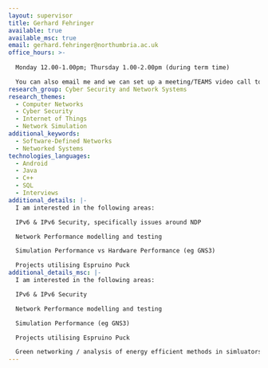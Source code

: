 ```yaml
---
layout: supervisor
title: Gerhard Fehringer
available: true
available_msc: true
email: gerhard.fehringer@northumbria.ac.uk
office_hours: >-
  
  Monday 12.00-1.00pm; Thursday 1.00-2.00pm (during term time)

  You can also email me and we can set up a meeting/TEAMS video call to discuss your ideas.
research_group: Cyber Security and Network Systems
research_themes:
  - Computer Networks
  - Cyber Security
  - Internet of Things
  - Network Simulation
additional_keywords:
  - Software-Defined Networks
  - Networked Systems
technologies_languages:
  - Android
  - Java
  - C++
  - SQL
  - Interviews
additional_details: |-
  I am interested in the following areas:

  IPv6 & IPv6 Security, specifically issues around NDP

  Network Performance modelling and testing

  Simulation Performance vs Hardware Performance (eg GNS3)

  Projects utilising Espruino Puck
additional_details_msc: |-
  I am interested in the following areas:

  IPv6 & IPv6 Security

  Network Performance modelling and testing

  Simulation Performance (eg GNS3)

  Projects utilising Espruino Puck 

  G﻿reen networking / analysis of energy efficient methods in simluators
---
```

